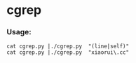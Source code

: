 # cgrep

### Usage:

```
cat cgrep.py |./cgrep.py  "(line|self)"
cat cgrep.py |./cgrep.py  "xiaorui\.cc"
```
